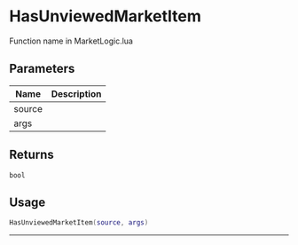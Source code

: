 # HasUnviewedMarketItem

Function name in MarketLogic.lua

## Parameters

| Name   | Description |
| ------ | ----------- |
| source |             |
| args   |             |

## Returns

`bool`

## Usage

```lua
HasUnviewedMarketItem(source, args)
```

---
